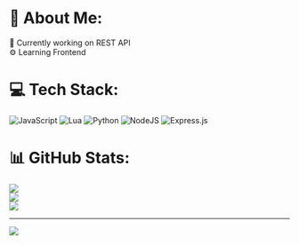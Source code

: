 # 💫 About Me:
🔨 Currently working on REST API<br>⚙️ Learning Frontend


# 💻 Tech Stack:
![JavaScript](https://img.shields.io/badge/javascript-%23323330.svg?style=for-the-badge&logo=javascript&logoColor=%23F7DF1E) ![Lua](https://img.shields.io/badge/lua-%232C2D72.svg?style=for-the-badge&logo=lua&logoColor=white) ![Python](https://img.shields.io/badge/python-3670A0?style=for-the-badge&logo=python&logoColor=ffdd54) ![NodeJS](https://img.shields.io/badge/node.js-6DA55F?style=for-the-badge&logo=node.js&logoColor=white) ![Express.js](https://img.shields.io/badge/express.js-%23404d59.svg?style=for-the-badge&logo=express&logoColor=%2361DAFB)
# 📊 GitHub Stats:
![](https://github-readme-stats.vercel.app/api?username=Knax&theme=dark&hide_border=false&include_all_commits=false&count_private=false)<br/>
![](https://github-readme-streak-stats.herokuapp.com/?user=Knax&theme=dark&hide_border=false)<br/>
![](https://github-readme-stats.vercel.app/api/top-langs/?username=Knax&theme=dark&hide_border=false&include_all_commits=false&count_private=false&layout=compact)

---
[![](https://visitcount.itsvg.in/api?id=Knax&icon=0&color=0)](https://visitcount.itsvg.in)

<!-- Proudly created with GPRM ( https://gprm.itsvg.in ) -->
